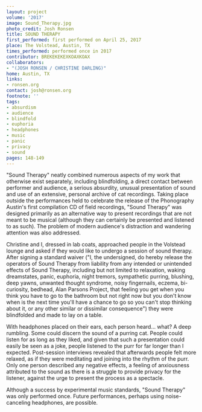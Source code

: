 ```yaml
---
layout: project
volume: '2017'
image: Sound_Therapy.jpg
photo_credit: Josh Ronsen
title: SOUND THERAPY
first_performed: first performed on April 25, 2017
place: The Volstead, Austin, TX
times_performed: performed once in 2017
contributor: BREKEKEKEXKOAXKOAX
collaborators:
- "(JOSH RONSEN / CHRISTINE DARLING)"
home: Austin, TX
links:
- ronsen.org
contact: josh@ronsen.org
footnote: ''
tags:
- absurdism
- audience
- blindfold
- euphoria
- headphones
- music
- panic
- privacy
- sound
pages: 148-149
---
```


"Sound Therapy" neatly combined numerous aspects of my work that otherwise exist separately, including blindfolding, a direct contact between performer and audience, a serious absurdity, unusual presentation of sound and use of an extensive, personal archive of cat recordings. Taking place outside the performances held to celebrate the release of the Phonography Austin's first compilation CD of field recordings, "Sound Therapy" was designed primarily as an alternative way to present recordings that are not meant to be musical (although they can certainly be presented and listened to as such). The problem of modern audience's distraction and wandering attention was also addressed.

Christine and I, dressed in lab coats, approached people in the Volstead lounge and asked if they would like to undergo a session of sound therapy. After signing a standard waiver ("I, the undersigned, do hereby release the operators of Sound Therapy from liability from any intended or unintended effects of Sound Therapy, including but not limited to relaxation, waking dreamstates, panic, euphoria, night tremors, sympathetic purring, blushing, deep yawns, unwanted thought syndrome, noisy fingernails, eczema, bi-curiosity, bedhead, Alan Parsons Project, that feeling you get when you think you have to go to the bathroom but not right now but you don't know when is the next time you'll have a chance to go so you can't stop thinking about it, or any other similar or dissimilar consequence") they were blindfolded and made to lay on a table.

With headphones placed on their ears, each person heard… what? A deep rumbling. Some could discern the sound of a purring cat. People could listen for as long as they liked, and given that such a presentation could easily be seen as a joke, people listened to the purr for far longer than I expected. Post-session interviews revealed that afterwards people felt more relaxed, as if they were meditating and joining into the rhythm of the purr. Only one person described any negative effects, a feeling of anxiousness attributed to the sound as there is a struggle to provide privacy for the listener, against the urge to present the process as a spectacle.

Although a success by experimental music standards, "Sound Therapy" was only performed once. Future performances, perhaps using noise-canceling headphones, are possible.
